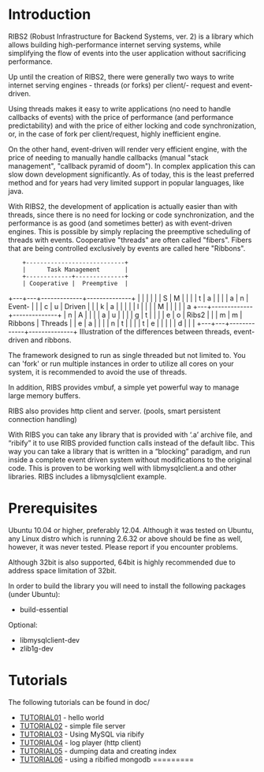 Introduction
============

RIBS2 (Robust Infrastructure for Backend Systems, ver. 2) is a 
library which allows building high-performance internet serving
systems, while simplifying the flow of events into the user
application without sacrificing performance.

Up until the creation of RIBS2, there were generally two ways to
write internet serving engines - threads (or forks) per client/-
request and event-driven.

Using threads makes it easy to write applications (no need to handle
callbacks of events) with the price of performance (and performance
predictability) and with the price of either locking and code 
synchronization, or, in the case of fork per client/request, highly
inefficient engine.

On the other hand, event-driven will render very efficient engine,
with the price of needing to manually handle callbacks (manual
"stack management", "callback pyramid of doom"). In complex
application this can slow down development significantly. As of
today, this is the least preferred method and for years had very
limited support in popular languages, like java.

With RIBS2, the development of application is actually easier than
with threads, since there is no need for locking or code
synchronization, and the performance is as good (and sometimes
better) as with event-driven engines. This is possible by simply
replacing the preemptive scheduling of threads with events.
Cooperative "threads" are often called "fibers". Fibers that are
being controlled exclusively by events are called here "Ribbons".

        +----------------------------+
        |      Task Management       |
        +-------------+--------------+
        | Cooperative |  Preemptive  |
+---+---+-------------+--------------+
|   |   |             |              |
| S | M |             |              |
| t | a |             |              |
| a | n |   Event-    |              |
| c | u |   Driven    |              |
| k | a |             |              |
|   | l |             |              |
| M |   |             |              |
| a +---+-------------+--------------+
| n | A |             |              |
| a | u |             |              |
| g | t |             |              |
| e | o |    Ribs2    |              |
| m | m |   Ribbons   |   Threads    |
| e | a |             |              |
| n | t |             |              |
| t | e |             |              |
|   | d |             |              |
+---+---+-------------+--------------+
Illustration of the differences between
threads, event-driven and ribbons.

The framework designed to run as single threaded but not limited to.
You can 'fork' or run multiple instances in order to utilize all
cores on your system, it is recommended to avoid the use of threads.

In addition, RIBS provides vmbuf, a simple yet powerful way to manage
large memory buffers.

RIBS also provides http client and server. (pools, smart persistent
connection handling)

With RIBS you can take any library that is provided with ‘.a’ archive
file, and “ribify” it to use RIBS provided function calls instead of
the default libc. This way you can take a library that is written in
a “blocking” paradigm, and run inside a complete event driven system
without modifications to the original code. This is proven to be
working well with libmysqlclient.a and other libraries. RIBS includes
a libmysqlclient example.

Prerequisites
=============
Ubuntu 10.04 or higher, preferably 12.04. Although it was tested on
Ubuntu, any Linux distro which is running 2.6.32 or above should be
fine as well, however, it was never tested. Please report if you
encounter problems.

Although 32bit is also supported, 64bit is highly recommended due to
address space limitation of 32bit.

In order to build the library you will need to install the following
packages (under Ubuntu):
* build-essential

Optional:
* libmysqlclient-dev
* zlib1g-dev

Tutorials
=========
The following tutorials can be found in doc/
* [TUTORIAL01](./docs/TUTORIAL01) - hello world
* [TUTORIAL02](./docs/TUTORIAL02) - simple file server
* [TUTORIAL03](./docs/TUTORIAL03) - Using MySQL via ribify
* [TUTORIAL04](./docs/TUTORIAL04) - log player (http client)
* [TUTORIAL05](./docs/TUTORIAL05) - dumping data and creating index
* [TUTORIAL06](./docs/TUTORIAL06) - using a ribified mongodb
=========
